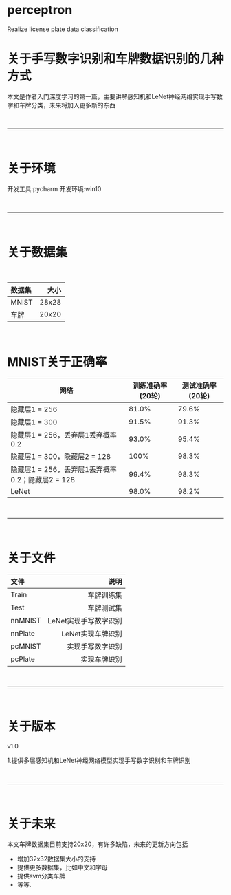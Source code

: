 # perceptron
Realize license plate data classification


# 关于手写数字识别和车牌数据识别的几种方式

本文是作者入门深度学习的第一篇，主要讲解感知机和LeNet神经网络实现手写数字和车牌分类，未来将加入更多新的东西

<br>
<hr>
<br>

# 关于环境

开发工具:pycharm
开发环境:win10

<br>
<hr>
<br>


# 关于数据集

<br>


| 数据集 | 大小 | 
| :-----| ----: |
| MNIST | 28x28 | 
| 车牌 | 20x20 | 

<br>

# MNIST关于正确率

| 网络 | 训练准确率(20轮) |测试准确率(20轮)|
|--|--|--|
| 隐藏层1 = 256 | 81.0% |79.6%|
| 隐藏层1 = 300 |91.5%  |91.3%|
| 隐藏层1 = 256，丢弃层1丢弃概率0.2 |93.0%  |95.4%|
| 隐藏层1 = 300，隐藏层2 = 128 | 100% |98.3%|
| 隐藏层1 = 256，丢弃层1丢弃概率0.2；隐藏层2 = 128 | 99.4% |98.3%|
| LeNet | 98.0% |98.2%|


<br>
<hr>
<br>

# 关于文件


| 文件 | 说明 | 
| :-----| ----: |
| Train | 车牌训练集 | 
| Test | 车牌测试集 | 
| nnMNIST | LeNet实现手写数字识别 | 
| nnPlate | LeNet实现车牌识别 | 
| pcMNIST | 实现手写数字识别 | 
| pcPlate | 实现车牌识别 | 

<br>
<hr>
<br>


# 关于版本

v1.0

1.提供多层感知机和LeNet神经网络模型实现手写数字识别和车牌识别


<br>
<hr>
<br>

# 关于未来

本文车牌数据集目前支持20x20，有许多缺陷，未来的更新方向包括

 - 增加32x32数据集大小的支持
 - 提供更多数据集，比如中文和字母
 - 提供svm分类车牌
 - 等等.


